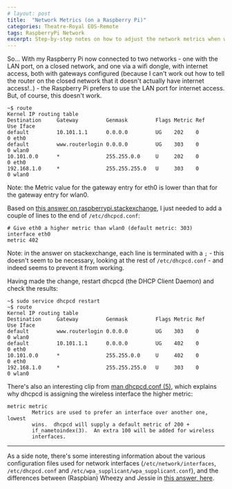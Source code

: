 ```yaml
---
# layout: post
title:  "Network Metrics (on a Raspberry Pi)"
categories: Theatre-Royal EOS-Remote
tags: RaspberryPi Network
excerpt: Step-by-step notes on how to adjust the network metrics when working multiple ports
---
```

So... With my Raspberry Pi now connected to two networks - one with the LAN port, on a closed network, and one via a wifi dongle, with internet access, both with gateways configured (because I can't work out how to tell the router on the closed network that it doesn't actually have internet access!..) - the Raspberry Pi prefers to use the LAN port for internet access.  But, of course, this doesn't work.

```shell
~$ route
Kernel IP routing table
Destination     Gateway         Genmask         Flags Metric Ref    Use Iface
default         10.101.1.1      0.0.0.0         UG    202    0        0 eth0
default         www.routerlogin 0.0.0.0         UG    303    0        0 wlan0
10.101.0.0      *               255.255.0.0     U     202    0        0 eth0
192.168.1.0     *               255.255.255.0   U     303    0        0 wlan0
```

Note: the Metric value for the gateway entry for eth0 is lower than that for the gateway entry for wlan0.

Based on [this answer on raspberrypi.stackexchange](http://raspberrypi.stackexchange.com/questions/40228/make-permanent-change-in-the-routing-table#answer-50951), I just needed to add a couple of lines to the end of `/etc/dhcpcd.conf`:
```
# Give eth0 a higher metric than wlan0 (default metric: 303)
interface eth0
metric 402
```
Note: in the answer on stackexchange, each line is terminated with a `;` - this doesn't seem to be necessary, looking at the rest of `/etc/dhcpcd.conf` - and indeed seems to prevent it from working.

Having made the change, restart dhcpcd (the DHCP Client Daemon) and check the results:
```shell
~$ sudo service dhcpcd restart
~$ route
Kernel IP routing table
Destination     Gateway         Genmask         Flags Metric Ref    Use Iface
default         www.routerlogin 0.0.0.0         UG    303    0        0 wlan0
default         10.101.1.1      0.0.0.0         UG    402    0        0 eth0
10.101.0.0      *               255.255.0.0     U     402    0        0 eth0
192.168.1.0     *               255.255.255.0   U     303    0        0 wlan0
```

There's also an interesting clip from [man dhcpcd.conf (5)](https://www.daemon-systems.org/man/dhcpcd.conf.5.html), which explains why dhcpcd is assigning the wireless interface the higher metric:
```
metric metric
        Metrics are used to prefer an interface over another one, lowest
        wins.  dhcpcd will supply a default metric of 200 +
        if_nametoindex(3).  An extra 100 will be added for wireless
        interfaces.
```

-----

As a side note, there's some interesting information about the various configuration files used for network interfaces (`/etc/network/interfaces`, `/etc/dhcpcd.conf` and `/etc/wpa_supplicant/wpa_supplicant.conf`), and the differences between (Raspbian) Wheezy and Jessie in [this answer, here](http://raspberrypi.stackexchange.com/questions/39785/dhcpcd-vs-etc-network-interfaces#answer-41187).
